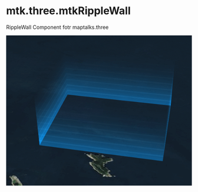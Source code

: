 # mtk.three.mtkRippleWall
RippleWall Component fotr maptalks.three

![效果](./img/GIFripple.gif "图片Title")

